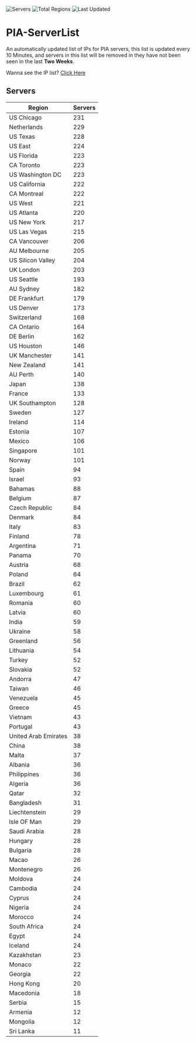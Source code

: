 ![Servers](https://img.shields.io/badge/Servers-9,192-darkgreen)
![Total Regions](https://img.shields.io/badge/Total_Regions-97-darkgreen)
![Last Updated](https://img.shields.io/badge/Last_Updated-December_14_2024_02:01_EST-darkgreen)

# PIA-ServerList
An automatically updated list of IPs for PIA servers, this list is updated every 10 Minutes, and servers in this list will be removed in they have not been seen in the last **Two Weeks**.

Wanna see the IP list? [Click Here](./servers.json)

## Servers
| Region               | Servers |
|----------------------|---------|
| US Chicago | 231 |
| Netherlands | 229 |
| US Texas | 228 |
| US East | 224 |
| US Florida | 223 |
| CA Toronto | 223 |
| US Washington DC | 223 |
| US California | 222 |
| CA Montreal | 222 |
| US West | 221 |
| US Atlanta | 220 |
| US New York | 217 |
| US Las Vegas | 215 |
| CA Vancouver | 206 |
| AU Melbourne | 205 |
| US Silicon Valley | 204 |
| UK London | 203 |
| US Seattle | 193 |
| AU Sydney | 182 |
| DE Frankfurt | 179 |
| US Denver | 173 |
| Switzerland | 168 |
| CA Ontario | 164 |
| DE Berlin | 162 |
| US Houston | 146 |
| UK Manchester | 141 |
| New Zealand | 141 |
| AU Perth | 140 |
| Japan | 138 |
| France | 133 |
| UK Southampton | 128 |
| Sweden | 127 |
| Ireland | 114 |
| Estonia | 107 |
| Mexico | 106 |
| Singapore | 101 |
| Norway | 101 |
| Spain | 94 |
| Israel | 93 |
| Bahamas | 88 |
| Belgium | 87 |
| Czech Republic | 84 |
| Denmark | 84 |
| Italy | 83 |
| Finland | 78 |
| Argentina | 71 |
| Panama | 70 |
| Austria | 68 |
| Poland | 64 |
| Brazil | 62 |
| Luxembourg | 61 |
| Romania | 60 |
| Latvia | 60 |
| India | 59 |
| Ukraine | 58 |
| Greenland | 56 |
| Lithuania | 54 |
| Turkey | 52 |
| Slovakia | 52 |
| Andorra | 47 |
| Taiwan | 46 |
| Venezuela | 45 |
| Greece | 45 |
| Vietnam | 43 |
| Portugal | 43 |
| United Arab Emirates | 38 |
| China | 38 |
| Malta | 37 |
| Albania | 36 |
| Philippines | 36 |
| Algeria | 36 |
| Qatar | 32 |
| Bangladesh | 31 |
| Liechtenstein | 29 |
| Isle OF Man | 29 |
| Saudi Arabia | 28 |
| Hungary | 28 |
| Bulgaria | 28 |
| Macao | 26 |
| Montenegro | 26 |
| Moldova | 24 |
| Cambodia | 24 |
| Cyprus | 24 |
| Nigeria | 24 |
| Morocco | 24 |
| South Africa | 24 |
| Egypt | 24 |
| Iceland | 24 |
| Kazakhstan | 23 |
| Monaco | 22 |
| Georgia | 22 |
| Hong Kong | 20 |
| Macedonia | 18 |
| Serbia | 15 |
| Armenia | 12 |
| Mongolia | 12 |
| Sri Lanka | 11 |